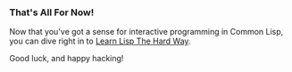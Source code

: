 ### That's All For Now!

Now that you've got a sense for interactive programming in Common Lisp, you can dive right in to [Learn Lisp The Hard Way](/book/).

Good luck, and happy hacking!
